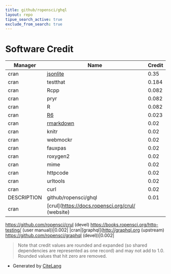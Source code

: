 ```yaml
---
title: github/ropensci/ghql
layout: repo
tipue_search_active: true
exclude_from_search: true
---
```

# Software Credit

|Manager|Name|Credit|
|-------|----|------|
|cran|[jsonlite](https://arxiv.org/abs/1403.2805 (paper))|0.35|
|cran|testthat|0.184|
|cran|Rcpp|0.082|
|cran|pryr|0.082|
|cran|R|0.082|
|cran|[R6](https://r6.r-lib.org)|0.023|
|cran|[rmarkdown](https://github.com/rstudio/rmarkdown)|0.02|
|cran|knitr|0.02|
|cran|webmockr|0.02|
|cran|fauxpas|0.02|
|cran|roxygen2|0.02|
|cran|mime|0.02|
|cran|httpcode|0.02|
|cran|urltools|0.02|
|cran|curl|0.02|
|DESCRIPTION|github/ropensci/ghql|0.01|
|cran|[crul](https://docs.ropensci.org/crul/ (website)
https://github.com/ropensci/crul (devel)
https://books.ropensci.org/http-testing/ (user manual))|0.002|
|cran|[graphql](http://graphql.org (upstream) https://github.com/ropensci/graphql
(devel))|0.002|


> Note that credit values are rounded and expanded (so shared dependencies are represented as one record) and may not add to 1.0. Rounded values that hit zero are removed.


- Generated by [CiteLang](https://github.com/vsoch/citelang)
